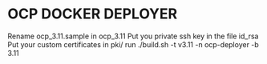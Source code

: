 # OCP DOCKER DEPLOYER
Rename ocp_3.11.sample in ocp_3.11
Put you private ssh key in the file id_rsa
Put your custom certificates in pki/
run ./build.sh -t v3.11 -n ocp-deployer -b 3.11

